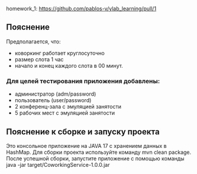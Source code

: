 homework_1: https://github.com/pablos-v/ylab_learning/pull/1

## Пояснение
Предполагается, что:
 - коворкинг работает круглосуточно 
 - размер слота 1 час
 - начало и конец каждого слота в 00 минут.

### Для целей тестирования приложения добавлены:
 - администратор (adm/password)
 - пользователь (user/password)
 - 2 конференц-зала с эмуляцией занятости
 - 5 рабочих мест с эмуляцией занятости

## Пояснение к сборке и запуску проекта
Это консольное приложение на JAVA 17 с хранением данных в HashMap.
Для сборки проекта используйте команду mvn clean package.
После успешной сборки, запустите приложение с помощью команды java -jar target/CoworkingService-1.0.0.jar